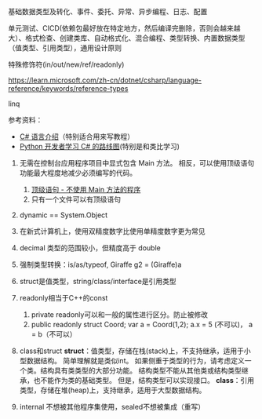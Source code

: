 
基础数据类型及转化、事件、委托、异常、异步编程、日志、配置

单元测试、CICD(依赖包最好放在特定地方，然后编译完删除，否则会越来越大）、格式检查、创建类库、自动格式化、混合编程、类型转换、内置数据类型（值类型、引用类型），通用设计原则

特殊修饰符(in/out/new/ref/readonly)

https://learn.microsoft.com/zh-cn/dotnet/csharp/language-reference/keywords/reference-types

linq

参考资料：

- [C# 语言介绍](https://learn.microsoft.com/zh-cn/dotnet/csharp/tour-of-csharp/overview)（特别适合用来写教程）
- [Python 开发者学习 C# 的路线图](https://learn.microsoft.com/zh-cn/dotnet/csharp/tour-of-csharp/tips-for-python-developers)(特别是和类比学习)

1. 无需在控制台应用程序项目中显式包含 Main 方法。 相反，可以使用顶级语句功能最大程度地减少必须编写的代码。
   1. [顶级语句 - 不使用 Main 方法的程序](https://learn.microsoft.com/zh-cn/dotnet/csharp/fundamentals/program-structure/top-level-statements)
   2. 只有一个文件可以有顶级语句
2. dynamic	== System.Object
3. 在新式计算机上，使用双精度数字比使用单精度数字更为常见
4. decimal 类型的范围较小，但精度高于 double
5. 强制类型转换：is/as/typeof, Giraffe g2 = (Giraffe)a
6. struct是值类型，string/class/interface是引用类型
7. readonly相当于C++的const
   1. private readonly可以和一般的属性进行区分。防止被修改
   2. public readonly struct Coord;   var a = Coord(1,2); a.x = 5 (不可以)， a = b（不可以）  
8. class和struct
   **struct**：值类型，存储在栈(stack)上，不支持继承，适用于小型数据结构。 简单理解就是类似int。 如果侧重于类型的行为，请考虑定义一个类。结构具有类类型的大部分功能。 结构类型不能从其他类或结构类型继承，也不能作为类的基础类型。 但是，结构类型可以实现接口。
   **class**：引用类型，存储在堆(heap)上，支持继承，适用于大型数据结构。

9.  internal 不想被其他程序集使用，sealed不想被集成（重写）
